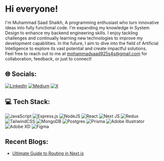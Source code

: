 <h1>Hi everyone!</h1>
I'm Muhammad Saad Shaikh, A programming enthusiast who turn innovative ideas into fully functional code. I'm expanding my knowledge in System Design to enhance my backend engineering skills. I enjoy tackling challenges and continually learning new technologies to improve my development capabilities. In the future, I aim to dive into the field of Artificial Intelligence to explore its vast potential and create impactful solutions.<br>Feel free to reach out to me at <a href="https://mail.google.com/mail/?view=cm&fs=1&to=mohammadsaad925s4s@gmail.com" target="_blank">mohammadsaad925s4s@gmail.com</a> for collaboration, feedback, or just to connect!

## 🌐 Socials:
[![LinkedIn](https://img.shields.io/badge/LinkedIn-%230077B5.svg?logo=linkedin&logoColor=white)](https://linkedin.com/in/mohammad-saad-714815245) [![Medium](https://img.shields.io/badge/Medium-12100E?logo=medium&logoColor=white)](https://medium.com/@@mohdsaadshaikh) [![X](https://img.shields.io/badge/X-black.svg?logo=X&logoColor=white)](https://x.com/@saad_shaikhi) 

## 💻 Tech Stack:
![JavaScript](https://img.shields.io/badge/javascript-%23323330.svg?style=for-the-badge&logo=javascript&logoColor=%23F7DF1E)
![Express.js](https://img.shields.io/badge/express.js-%23404d59.svg?style=for-the-badge&logo=express&logoColor=%2361DAFB)
![NodeJS](https://img.shields.io/badge/node.js-6DA55F?style=for-the-badge&logo=node.js&logoColor=white)
![React](https://img.shields.io/badge/react-%2320232a.svg?style=for-the-badge&logo=react&logoColor=%2361DAFB)
![Next JS](https://img.shields.io/badge/Next-black?style=for-the-badge&logo=next.js&logoColor=white)
![Redux](https://img.shields.io/badge/redux-%23593d88.svg?style=for-the-badge&logo=redux&logoColor=white) 
![TailwindCSS](https://img.shields.io/badge/tailwindcss-%2338B2AC.svg?style=for-the-badge&logo=tailwind-css&logoColor=white) 
![MongoDB](https://img.shields.io/badge/MongoDB-%234ea94b.svg?style=for-the-badge&logo=mongodb&logoColor=white)
![Postgres](https://img.shields.io/badge/postgres-%23316192.svg?style=for-the-badge&logo=postgresql&logoColor=white)
![Prisma](https://img.shields.io/badge/Prisma-3982CE?style=for-the-badge&logo=Prisma&logoColor=white)
![Adobe Illustrator](https://img.shields.io/badge/adobe%20illustrator-%23FF9A00.svg?style=for-the-badge&logo=adobe%20illustrator&logoColor=white) 
![Adobe XD](https://img.shields.io/badge/Adobe%20XD-470137?style=for-the-badge&logo=Adobe%20XD&logoColor=#FF61F6) 
![Figma](https://img.shields.io/badge/figma-%23F24E1E.svg?style=for-the-badge&logo=figma&logoColor=white)

## Recent Blogs:
- [Ultimate Guide to Routing in Next.js](https://medium.com/@mohdsaadshaikh/ultimate-guide-to-routing-in-next-js-everything-you-need-to-know-9a8c75fe6647)
<!-- # 📊 GitHub Stats:
![](https://github-readme-stats.vercel.app/api?username=mohdsaadshaikh&theme=dark&hide_border=false&include_all_commits=false&count_private=false)<br/>
![](https://github-readme-streak-stats.herokuapp.com/?user=mohdsaadshaikh&theme=dark&hide_border=false)<br/>
![](https://github-readme-stats.vercel.app/api/top-langs/?username=mohdsaadshaikh&theme=dark&hide_border=false&include_all_commits=false&count_private=false&layout=compact)  

---
[![](https://visitcount.itsvg.in/api?id=mohdsaadshaikh&icon=0&color=0)](https://visitcount.itsvg.in)  -->
